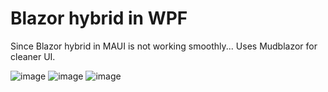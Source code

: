 # Blazor hybrid in WPF
Since Blazor hybrid in MAUI is not working smoothly... Uses Mudblazor for cleaner UI.

![image](https://github.com/MrRobbertKoppenol/BlazorHybridWPF/assets/87547437/e117eef8-6d76-4489-a0cc-9c1e063254d2)
![image](https://github.com/MrRobbertKoppenol/BlazorHybridWPF/assets/87547437/c89b3987-6a6d-4d16-b4e7-cd7502400334)
![image](https://github.com/MrRobbertKoppenol/BlazorHybridWPF/assets/87547437/23b73028-e6d7-4f8b-85b4-83bfb0e01e33)
